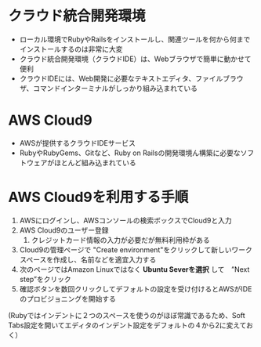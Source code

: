 # クラウド統合開発環境
- ローカル環境でRubyやRailsをインストールし、関連ツールを何から何までインストールするのは非常に大変
- クラウド統合開発環境（クラウドIDE）は、Webブラウザで簡単に動かせて便利
- クラウドIDEには、Web開発に必要なテキストエディタ、ファイルブラウザ、コマンドインターミナルがしっかり組み込まれている
# AWS Cloud9
- AWSが提供するクラウドIDEサービス
- RubyやRubyGems、Gitなど、Ruby on Railsの開発環境ん構築に必要なソフトウェアがほとんど組み込まれている
# AWS Cloud9を利用する手順
1. AWSにログインし、AWSコンソールの検索ボックスでCloud9と入力
2. AWS Cloud9のユーザー登録
    1.  クレジットカード情報の入力が必要だが無料利用枠がある
3. Cloud9の管理ページで "Create environment"をクリックして新しいワークスペースを作成し、名前などを適宜入力する
4. 次のページではAmazon Linuxではなく __Ubuntu Severを選択__ して　”Next step”をクリック
5. 確認ボタンを数回クリックしてデフォルトの設定を受け付けるとAWSがIDEのプロビジョニングを開始する

(Rubyではインデントに２つのスペースを使うのがほぼ常識であるため、Soft Tabs設定を開いてエディタのインデント設定をデフォルトの４から2に変えておく）
